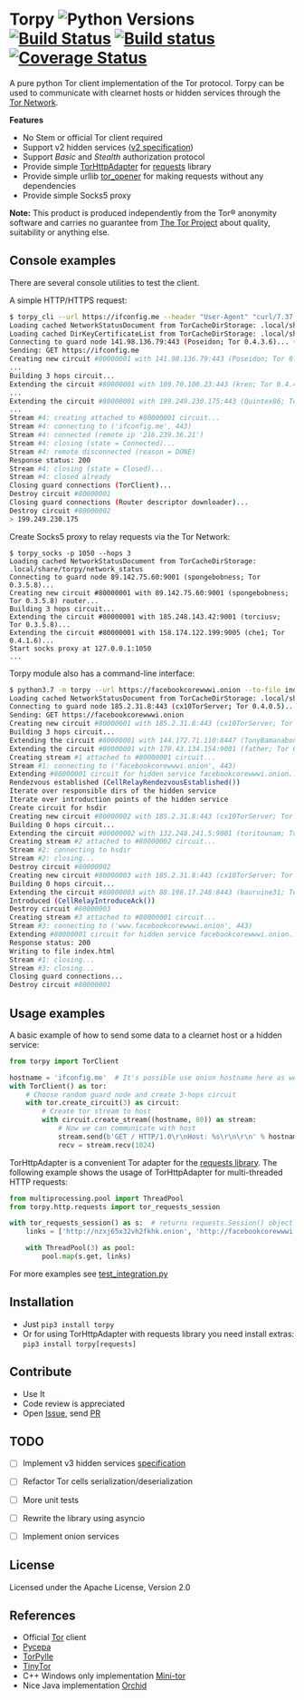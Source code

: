 Torpy ![Python Versions] [![Build Status](https://travis-ci.com/torpyorg/torpy.svg?branch=master)](https://travis-ci.com/torpyorg/torpy) [![Build status](https://ci.appveyor.com/api/projects/status/14l6t8nq4tvno1pg?svg=true)](https://ci.appveyor.com/project/jbrown299/torpy) [![Coverage Status](https://coveralls.io/repos/github/torpyorg/torpy/badge.svg?branch=master)](https://coveralls.io/github/torpyorg/torpy?branch=master)
=====

A pure python Tor client implementation of the Tor protocol.
Torpy can be used to communicate with clearnet hosts or hidden services through the [Tor Network](https://torproject.org/about/overview.html).

**Features**
- No Stem or official Tor client required
- Support v2 hidden services ([v2 specification](https://gitweb.torproject.org/torspec.git/tree/rend-spec-v2.txt))
- Support *Basic* and *Stealth* authorization protocol
- Provide simple [TorHttpAdapter](https://github.com/torpyorg/torpy/blob/master/torpy/http/adapter.py) for [requests](https://requests.readthedocs.io/) library
- Provide simple urllib [tor_opener](https://github.com/torpyorg/torpy/blob/master/torpy/http/urlopener.py) for making requests without any dependencies
- Provide simple Socks5 proxy

**Note:** This product is produced independently from the Tor® anonymity software and carries no guarantee from [The Tor Project](https://www.torproject.org/) about quality, suitability or anything else.

Console examples
-----------
There are several console utilities to test the client.

A simple HTTP/HTTPS request:
```bash
$ torpy_cli --url https://ifconfig.me --header "User-Agent" "curl/7.37.0"
Loading cached NetworkStatusDocument from TorCacheDirStorage: .local/share/torpy/network_status
Loading cached DirKeyCertificateList from TorCacheDirStorage: .local/share/torpy/dir_key_certificates
Connecting to guard node 141.98.136.79:443 (Poseidon; Tor 0.4.3.6)... (TorClient)
Sending: GET https://ifconfig.me
Creating new circuit #80000001 with 141.98.136.79:443 (Poseidon; Tor 0.4.3.6) router...
...
Building 3 hops circuit...
Extending the circuit #80000001 with 109.70.100.23:443 (kren; Tor 0.4.4.5)...
...
Extending the circuit #80000001 with 199.249.230.175:443 (Quintex86; Tor 0.4.4.5)...
...
Stream #4: creating attached to #80000001 circuit...
Stream #4: connecting to ('ifconfig.me', 443)
Stream #4: connected (remote ip '216.239.36.21')
Stream #4: closing (state = Connected)...
Stream #4: remote disconnected (reason = DONE)
Response status: 200
Stream #4: closing (state = Closed)...
Stream #4: closed already
Closing guard connections (TorClient)...
Destroy circuit #80000001
Closing guard connections (Router descriptor downloader)...
Destroy circuit #80000002
> 199.249.230.175
```

Create Socks5 proxy to relay requests via the Tor Network:
```
$ torpy_socks -p 1050 --hops 3
Loading cached NetworkStatusDocument from TorCacheDirStorage: .local/share/torpy/network_status
Connecting to guard node 89.142.75.60:9001 (spongebobness; Tor 0.3.5.8)...
Creating new circuit #80000001 with 89.142.75.60:9001 (spongebobness; Tor 0.3.5.8) router...
Building 3 hops circuit...
Extending the circuit #80000001 with 185.248.143.42:9001 (torciusv; Tor 0.3.5.8)...
Extending the circuit #80000001 with 158.174.122.199:9005 (che1; Tor 0.4.1.6)...
Start socks proxy at 127.0.0.1:1050
...
```

Torpy module also has a command-line interface:

```bash
$ python3.7 -m torpy --url https://facebookcorewwwi.onion --to-file index.html
Loading cached NetworkStatusDocument from TorCacheDirStorage: .local/share/torpy/network_status
Connecting to guard node 185.2.31.8:443 (cx10TorServer; Tor 0.4.0.5)...
Sending: GET https://facebookcorewwwi.onion
Creating new circuit #80000001 with 185.2.31.8:443 (cx10TorServer; Tor 0.4.0.5) router...
Building 3 hops circuit...
Extending the circuit #80000001 with 144.172.71.110:8447 (TonyBamanaboni; Tor 0.4.1.5)...
Extending the circuit #80000001 with 179.43.134.154:9001 (father; Tor 0.4.0.5)...
Creating stream #1 attached to #80000001 circuit...
Stream #1: connecting to ('facebookcorewwwi.onion', 443)
Extending #80000001 circuit for hidden service facebookcorewwwi.onion...
Rendezvous established (CellRelayRendezvousEstablished())
Iterate over responsible dirs of the hidden service
Iterate over introduction points of the hidden service
Create circuit for hsdir
Creating new circuit #80000002 with 185.2.31.8:443 (cx10TorServer; Tor 0.4.0.5) router...
Building 0 hops circuit...
Extending the circuit #80000002 with 132.248.241.5:9001 (toritounam; Tor 0.3.5.8)...
Creating stream #2 attached to #80000002 circuit...
Stream #2: connecting to hsdir
Stream #2: closing...
Destroy circuit #80000002
Creating new circuit #80000003 with 185.2.31.8:443 (cx10TorServer; Tor 0.4.0.5) router...
Building 0 hops circuit...
Extending the circuit #80000003 with 88.198.17.248:8443 (bauruine31; Tor 0.4.1.5)...
Introduced (CellRelayIntroduceAck())
Destroy circuit #80000003
Creating stream #3 attached to #80000001 circuit...
Stream #3: connecting to ('www.facebookcorewwwi.onion', 443)
Extending #80000001 circuit for hidden service facebookcorewwwi.onion...
Response status: 200
Writing to file index.html
Stream #1: closing...
Stream #3: closing...
Closing guard connections...
Destroy circuit #80000001
```

Usage examples 
-----------

A basic example of how to send some data to a clearnet host or a hidden service:
```python
from torpy import TorClient

hostname = 'ifconfig.me'  # It's possible use onion hostname here as well
with TorClient() as tor:
    # Choose random guard node and create 3-hops circuit
    with tor.create_circuit(3) as circuit:
        # Create tor stream to host
        with circuit.create_stream((hostname, 80)) as stream:
            # Now we can communicate with host
            stream.send(b'GET / HTTP/1.0\r\nHost: %s\r\n\r\n' % hostname.encode())
            recv = stream.recv(1024)
```

TorHttpAdapter is a convenient Tor adapter for the [requests library](https://2.python-requests.org/en/master/user/advanced/#transport-adapters).
The following example shows the usage of TorHttpAdapter for multi-threaded HTTP requests:
```python
from multiprocessing.pool import ThreadPool
from torpy.http.requests import tor_requests_session

with tor_requests_session() as s:  # returns requests.Session() object
    links = ['http://nzxj65x32vh2fkhk.onion', 'http://facebookcorewwwi.onion'] * 2

    with ThreadPool(3) as pool:
        pool.map(s.get, links)

```

For more examples see [test_integration.py](https://github.com/torpyorg/torpy/blob/master/tests/integration/test_integration.py)


Installation
------------
* Just `pip3 install torpy`
* Or for using TorHttpAdapter with requests library you need install extras:
`pip3 install torpy[requests]`

Contribute
----------
* Use It
* Code review is appreciated
* Open [Issue], send [PR]


TODO
----
- [ ] Implement v3 hidden services [specification](https://gitweb.torproject.org/torspec.git/tree/rend-spec-v3.txt)
- [ ] Refactor Tor cells serialization/deserialization
- [ ] More unit tests
- [ ] Rewrite the library using asyncio
- [ ] Implement onion services


License
-------
Licensed under the Apache License, Version 2.0


References
----------
- Official [Tor](https://gitweb.torproject.org/tor.git/) client
- [Pycepa](https://github.com/pycepa/pycepa)
- [TorPylle](https://github.com/cea-sec/TorPylle)
- [TinyTor](https://github.com/Marten4n6/TinyTor)
- C++ Windows only implementation [Mini-tor](https://github.com/wbenny/mini-tor)
- Nice Java implementation [Orchid](https://github.com/subgraph/Orchid)


[Python Versions]:      https://img.shields.io/badge/python-3.6,%203.7,%203.8-blue.svg
[Issue]:                https://github.com/torpyorg/torpy/issues
[PR]:                   https://github.com/torpyorg/torpy/pulls